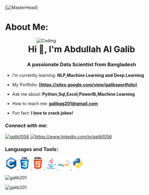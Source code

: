 [![MasterHead](https://repository-images.githubusercontent.com/588181932/e36ec678-7984-4cdd-8e4c-a3932772ff8e)]
# About Me:
<img align="right" alt="Coding" width="400" src="https://camo.githubusercontent.com/c2c315240a33d03dc80d0b793144cf88b2bf535fbdd6a1720b7aed2b63035adb/68747470733a2f2f696d672e6574696d672e636f6d2f7468756d622f6d7369642d38343134363035362c77696474682d313230302c6865696768742d3930302c696d6773697a652d3633383035332c726573697a656d6f64652d382f32303231303730365f646576656c6f7065722d65636f6e6f6d795f30312e6a7067">
<h1 align="center">Hi 👋, I'm Abdullah Al Galib</h1>
<h3 align="center">A passionate Data Scientist from Bangladesh</h3>



- I’m currently learning: **NLP,Machine Learning and Deep Learning**

- My Portfolio: **[https://sites.google.com/view/galibsportfolio]**

- Ask me about: **Python,Sql,Excel,PowerBi,Machine Learning**

- How to reach me: **galibgg201@gmail.com**

- Fun fact: **I love to crack jokes!**

<h3 align="left">Connect with me:</h3>
<p align="left">
<a href="https://twitter.com/galib1056" target="blank"><img align="center" src="https://raw.githubusercontent.com/rahuldkjain/github-profile-readme-generator/master/src/images/icons/Social/twitter.svg" alt="galib1056" height="30" width="40" /></a>
<a href="https://linkedin.com/in/https://www.linkedin.com/in/galib1056" target="blank"><img align="center" src="https://raw.githubusercontent.com/rahuldkjain/github-profile-readme-generator/master/src/images/icons/Social/linked-in-alt.svg" alt="https://www.linkedin.com/in/galib1056" height="30" width="40" /></a>
</p>

<h3 align="left">Languages and Tools:</h3>
<p align="left"> <a href="https://www.cprogramming.com/" target="_blank" rel="noreferrer"> <img src="https://raw.githubusercontent.com/devicons/devicon/master/icons/c/c-original.svg" alt="c" width="40" height="40"/> </a> <a href="https://www.w3schools.com/css/" target="_blank" rel="noreferrer"> <img src="https://raw.githubusercontent.com/devicons/devicon/master/icons/css3/css3-original-wordmark.svg" alt="css3" width="40" height="40"/> </a> <a href="https://www.w3.org/html/" target="_blank" rel="noreferrer"> <img src="https://raw.githubusercontent.com/devicons/devicon/master/icons/html5/html5-original-wordmark.svg" alt="html5" width="40" height="40"/> </a> <a href="https://www.java.com" target="_blank" rel="noreferrer"> <img src="https://raw.githubusercontent.com/devicons/devicon/master/icons/java/java-original.svg" alt="java" width="40" height="40"/> </a> <a href="https://www.mysql.com/" target="_blank" rel="noreferrer"> <img src="https://raw.githubusercontent.com/devicons/devicon/master/icons/mysql/mysql-original-wordmark.svg" alt="mysql" width="40" height="40"/> </a> <a href="https://www.python.org" target="_blank" rel="noreferrer"> <img src="https://raw.githubusercontent.com/devicons/devicon/master/icons/python/python-original.svg" alt="python" width="40" height="40"/> </a> </p>

<p><img align="center" src="https://github-readme-stats.vercel.app/api/top-langs?username=galib201&show_icons=true&locale=en&layout=compact" alt="galib201" /></p>

<p><img align="center" src="https://github-readme-streak-stats.herokuapp.com/?user=galib201&" alt="galib201" /></p>

